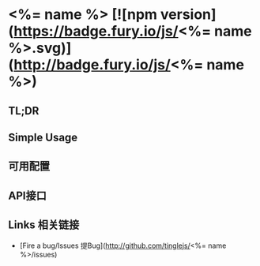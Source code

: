 # <%= name %> [![npm version](https://badge.fury.io/js/<%= name %>.svg)](http://badge.fury.io/js/<%= name %>)


## TL;DR

## Simple Usage

## 可用配置

## API接口

## Links 相关链接

- [Fire a bug/Issues 提Bug](http://github.com/tinglejs/<%= name %>/issues)